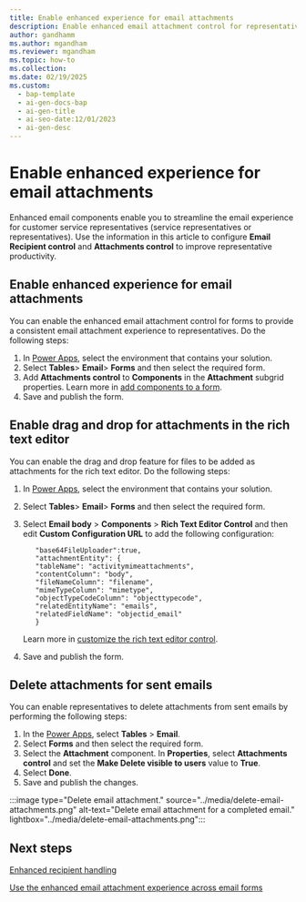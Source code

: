 ```yaml
---
title: Enable enhanced experience for email attachments
description: Enable enhanced email attachment control for representatives to have a consistent experience across all forms. 
author: gandhamm
ms.author: mgandham
ms.reviewer: mgandham
ms.topic: how-to 
ms.collection:
ms.date: 02/19/2025
ms.custom:
  - bap-template
  - ai-gen-docs-bap
  - ai-gen-title
  - ai-seo-date:12/01/2023
  - ai-gen-desc
---
```


# Enable enhanced experience for email attachments

Enhanced email components enable you to streamline the email experience for customer service representatives (service representatives or representatives). Use the information in this article to configure **Email Recipient control** and **Attachments control** to improve representative productivity.

## Enable enhanced experience for email attachments

You can enable the enhanced email attachment control for forms to provide a consistent email attachment experience to representatives. Do the following steps:

1. In [Power Apps](https://make.powerapps.com/), select the environment that contains your solution.
1. Select **Tables**> **Email**> **Forms** and then select the required form.
1.  Add **Attachments control** to **Components** in the **Attachment** subgrid properties. Learn more in [add components to a form](/power-apps/maker/model-driven-apps/add-move-configure-or-delete-components-on-form#add-components-for-a-column-on-the-form).
1. Save and publish the form.

## Enable drag and drop for attachments in the rich text editor

You can enable the drag and drop feature for files to be added as attachments for the rich text editor. Do the following steps:

1. In [Power Apps](https://make.powerapps.com/), select the environment that contains your solution.
1. Select **Tables**> **Email**> **Forms** and then select the required form.
1. Select **Email body** > **Components** > **Rich Text Editor Control** and then edit **Custom Configuration URL** to add the following configuration:
     
     ```
        "base64FileUploader":true,
        "attachmentEntity": {
        "tableName": "activitymimeattachments",
        "contentColumn": "body",
        "fileNameColumn": "filename",
        "mimeTypeColumn": "mimetype",
        "objectTypeCodeColumn": "objecttypecode",
        "relatedEntityName": "emails",
        "relatedFieldName": "objectid_email"
        }    

     ```
   Learn more in [customize the rich text editor control](/power-apps/maker/model-driven-apps/rich-text-editor-control#customize-the-rich-text-editor-control).<br>

1. Save and publish the form.

## Delete attachments for sent emails

You can enable representatives to delete attachments from sent emails by performing the following steps:

1. In the [Power Apps](https://make.powerapps.com), select **Tables** > **Email**. 
1. Select **Forms** and then select the required form.
1. Select the **Attachment** component. In **Properties**, select **Attachments control** and set the **Make Delete visible to users** value to **True**.
1. Select **Done**.
1. Save and publish the changes.

:::image type="Delete email attachment." source="../media/delete-email-attachments.png" alt-text="Delete email attachment for a completed email." lightbox="../media/delete-email-attachments.png":::

## Next steps

[Enhanced recipient handling](/power-apps/user/view-compose-email#enhanced-recipient-handling)

[Use the enhanced email attachment experience across email forms](../use/enhanced-email-attachment-control.md)
